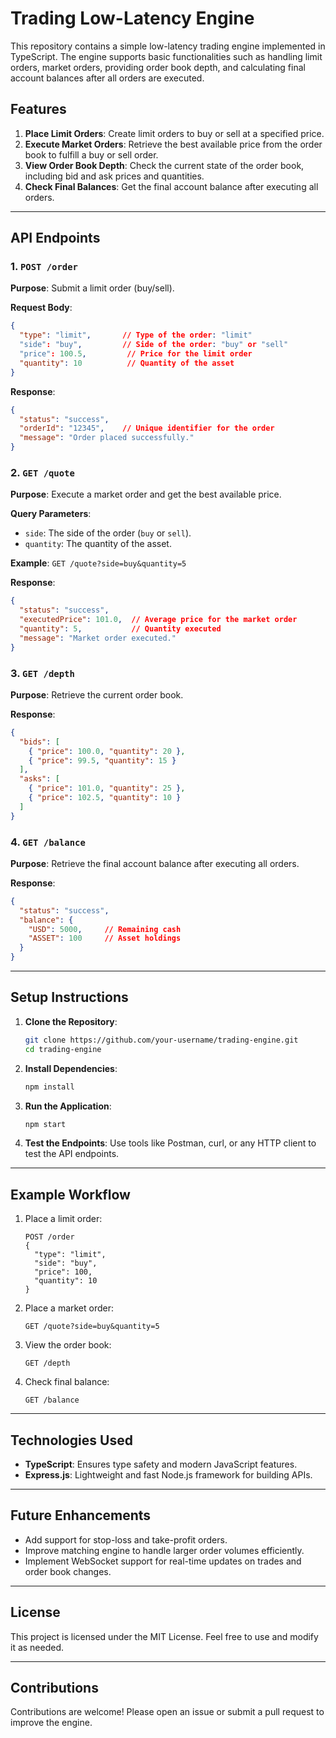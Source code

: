 # Trading Low-Latency Engine

This repository contains a simple low-latency trading engine implemented in TypeScript. The engine supports basic functionalities such as handling limit orders, market orders, providing order book depth, and calculating final account balances after all orders are executed.

## Features

1. **Place Limit Orders**: Create limit orders to buy or sell at a specified price.
2. **Execute Market Orders**: Retrieve the best available price from the order book to fulfill a buy or sell order.
3. **View Order Book Depth**: Check the current state of the order book, including bid and ask prices and quantities.
4. **Check Final Balances**: Get the final account balance after executing all orders.

---

## API Endpoints

### 1. `POST /order`
**Purpose**: Submit a limit order (buy/sell).

**Request Body**:
```json
{
  "type": "limit",       // Type of the order: "limit"
  "side": "buy",         // Side of the order: "buy" or "sell"
  "price": 100.5,         // Price for the limit order
  "quantity": 10          // Quantity of the asset
}
```

**Response**:
```json
{
  "status": "success",
  "orderId": "12345",    // Unique identifier for the order
  "message": "Order placed successfully."
}
```

### 2. `GET /quote`
**Purpose**: Execute a market order and get the best available price.

**Query Parameters**:
- `side`: The side of the order (`buy` or `sell`).
- `quantity`: The quantity of the asset.

**Example**:
`GET /quote?side=buy&quantity=5`

**Response**:
```json
{
  "status": "success",
  "executedPrice": 101.0,  // Average price for the market order
  "quantity": 5,           // Quantity executed
  "message": "Market order executed."
}
```

### 3. `GET /depth`
**Purpose**: Retrieve the current order book.

**Response**:
```json
{
  "bids": [
    { "price": 100.0, "quantity": 20 },
    { "price": 99.5, "quantity": 15 }
  ],
  "asks": [
    { "price": 101.0, "quantity": 25 },
    { "price": 102.5, "quantity": 10 }
  ]
}
```

### 4. `GET /balance`
**Purpose**: Retrieve the final account balance after executing all orders.

**Response**:
```json
{
  "status": "success",
  "balance": {
    "USD": 5000,     // Remaining cash
    "ASSET": 100     // Asset holdings
  }
}
```

---

## Setup Instructions

1. **Clone the Repository**:
   ```bash
   git clone https://github.com/your-username/trading-engine.git
   cd trading-engine
   ```

2. **Install Dependencies**:
   ```bash
   npm install
   ```

3. **Run the Application**:
   ```bash
   npm start
   ```

4. **Test the Endpoints**:
   Use tools like Postman, curl, or any HTTP client to test the API endpoints.

---

## Example Workflow

1. Place a limit order:
   ```
   POST /order
   {
     "type": "limit",
     "side": "buy",
     "price": 100,
     "quantity": 10
   }
   ```

2. Place a market order:
   ```
   GET /quote?side=buy&quantity=5
   ```

3. View the order book:
   ```
   GET /depth
   ```

4. Check final balance:
   ```
   GET /balance
   ```

---

## Technologies Used
- **TypeScript**: Ensures type safety and modern JavaScript features.
- **Express.js**: Lightweight and fast Node.js framework for building APIs.

---

## Future Enhancements
- Add support for stop-loss and take-profit orders.
- Improve matching engine to handle larger order volumes efficiently.
- Implement WebSocket support for real-time updates on trades and order book changes.

---

## License
This project is licensed under the MIT License. Feel free to use and modify it as needed.

---

## Contributions
Contributions are welcome! Please open an issue or submit a pull request to improve the engine.



